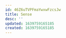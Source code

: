 ```yaml
---
id: 46Z6uTVPFmaYwxwFzcsJw
title: Sense
desc: ''
updated: 1639759165185
created: 1639759165185
---
```


